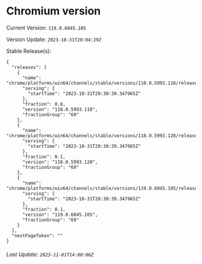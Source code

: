 # Chromium version

Current Version: `119.0.6045.105`

Version Update: `2023-10-31T20:04:29Z`

Stable Release(s):
```
{
  "releases": [
    {
      "name": "chrome/platforms/win64/channels/stable/versions/118.0.5993.118/releases/1698784239",
      "serving": {
        "startTime": "2023-10-31T20:30:39.347965Z"
      },
      "fraction": 0.8,
      "version": "118.0.5993.118",
      "fractionGroup": "69"
    },
    {
      "name": "chrome/platforms/win64/channels/stable/versions/118.0.5993.120/releases/1698784239",
      "serving": {
        "startTime": "2023-10-31T20:30:39.347965Z"
      },
      "fraction": 0.1,
      "version": "118.0.5993.120",
      "fractionGroup": "69"
    },
    {
      "name": "chrome/platforms/win64/channels/stable/versions/119.0.6045.105/releases/1698784239",
      "serving": {
        "startTime": "2023-10-31T20:30:39.347965Z"
      },
      "fraction": 0.1,
      "version": "119.0.6045.105",
      "fractionGroup": "69"
    }
  ],
  "nextPageToken": ""
}
```

###### Last Update: `2023-11-01T14:00:06Z`
        